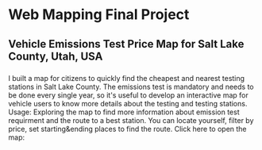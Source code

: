 # Web Mapping Final Project
## Vehicle Emissions Test Price Map for Salt Lake County, Utah, USA
### 
I built a map for citizens to quickly find the cheapest and nearest testing stations in Salt Lake County. The emissions test is mandatory and needs to be done every single year, so it's useful to 
develop an interactive map for vehicle users to know more details about the testing and testing stations.
Usage:
Exploring the map to find more information about emission test requirment and the route to a best station. You can locate yourself, filter by price, set starting&ending places to find the route. 
Click here to open the map:
